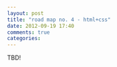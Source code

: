 ```yaml
---
layout: post
title: "road map no. 4 - html+css"
date: 2012-09-19 17:40
comments: true
categories: 
---
```


TBD!